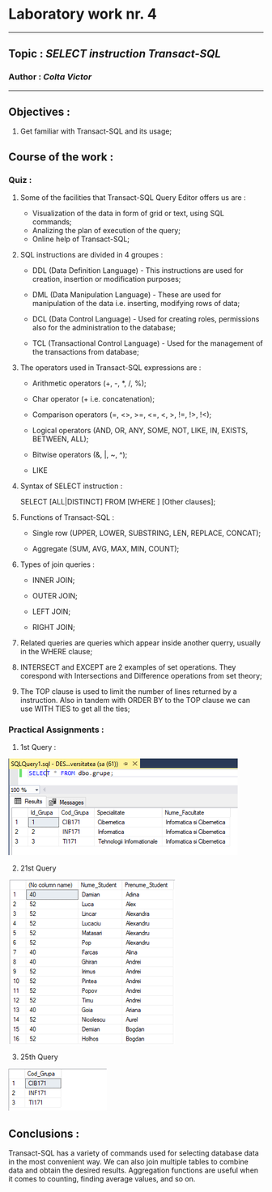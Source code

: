 # Laboratory work nr. 4
-----
## Topic : *SELECT instruction Transact-SQL*
### Author : *Colta Victor*
-----
## Objectives :
1. Get familiar with Transact-SQL and its usage;

## Course of the work :
### Quiz :

1. Some of the facilities that Transact-SQL Query Editor offers us are :

    * Visualization of the data in form of grid or text, using SQL commands;
    * Analizing the plan of execution of the query;
    * Online help of Transact-SQL;

2. SQL instructions are divided in 4 groupes :

    * DDL (Data Definition Language) - This instructions are used for creation, insertion or modification purposes;

    * DML (Data Manipulation Language) - These are used for manipulation of the data i.e. inserting, modifying rows of data;

    * DCL (Data Control Language) - Used for creating roles, permissions also for the administration to the database;

    * TCL (Transactional Control Language) - Used for the management of the transactions from database;

3. The operators used in Transact-SQL expressions are :

    * Arithmetic operators (+, -, *, /, %);

    * Char operator (+ i.e. concatenation);

    * Comparison operators (=, <>, >=, <=, <, >, !=, !>, !<);

    * Logical operators (AND, OR, ANY, SOME, NOT, LIKE, IN, EXISTS, BETWEEN, ALL);

    * Bitwise operators (&, |, ~, ^);

    * LIKE

4. Syntax of SELECT instruction :

   SELECT [ALL|DISTINCT] <Columns>
      FROM <Tables>
      [WHERE <condition>] [Other clauses];

5. Functions of Transact-SQL :

    * Single row (UPPER, LOWER, SUBSTRING, LEN, REPLACE, CONCAT);

    * Aggregate (SUM, AVG, MAX, MIN, COUNT);

6. Types of join queries :

    * INNER JOIN;

    * OUTER JOIN;

    * LEFT JOIN;

    * RIGHT JOIN;

7. Related queries are queries which appear inside another querry, usually in the WHERE clause;

8. INTERSECT and EXCEPT are 2 examples of set operations. They corespond with Intersections and Difference operations from set theory;

9. The TOP clause is used to limit the number of lines returned by a instruction. Also in tandem with ORDER BY to the TOP clause we can use WITH TIES to get all the ties;

### Practical Assignments :
1. 1st Query :

![](images/Capture1.PNG)

2. 21st Query

![](images/Capture2.PNG)

3. 25th Query

![](images/Capture3.PNG)

## Conclusions :

   Transact-SQL has a variety of commands used for selecting database data in the most convenient way. We can also join multiple tables to combine data and obtain the desired results. Aggregation functions are useful when it comes to counting, finding average values, and so on.